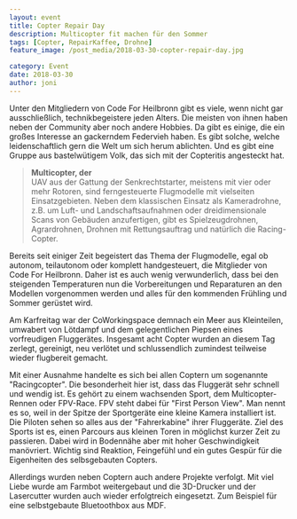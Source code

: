 ```yaml
---
layout: event
title: Copter Repair Day
description: Multicopter fit machen für den Sommer
tags: [Copter, RepairKaffee, Drohne]
feature_image: /post_media/2018-03-30-copter-repair-day.jpg

category: Event
date: 2018-03-30
author: joni
---
```


Unter den Mitgliedern von Code For Heilbronn gibt es viele, wenn nicht gar ausschließlich, technikbegeistere jeden Alters. Die meisten von ihnen haben neben der Community aber noch andere Hobbies. Da gibt es einige, die ein großes Interesse an gackerndem Federvieh haben. Es gibt solche, welche leidenschaftlich gern die Welt um sich herum ablichten. Und es gibt eine Gruppe aus bastelwütigem Volk, das sich mit der Copteritis angesteckt hat.
<blockquote cite="http://www.imdb.com/title/tt0284978/quotes/qt1375101">
  <p>
    <b>Multicopter, der</b> <br />
    UAV aus der Gattung der Senkrechtstarter, meistens mit vier oder mehr Rotoren, sind ferngesteuerte Flugmodelle mit vielseiten Einsatzgebieten. 
    Neben dem klassischen Einsatz als Kameradrohne, z.B. um Luft- und Landschaftsaufnahmen oder dreidimensionale Scans von Gebäuden anzufertigen, gibt es Spielzeugdrohnen, Agrardrohnen, Drohnen mit Rettungsauftrag und natürlich die Racing-Copter. 
    </p>
</blockquote>

    
Bereits seit einiger Zeit begeistert das Thema der Flugmodelle, egal ob autonom, teilautonom oder komplett handgesteuert, die Mitglieder von Code For Heilbronn.
Daher ist es auch wenig verwunderlich, dass bei den steigenden Temperaturen nun die Vorbereitungen und Reparaturen an den Modellen vorgenommen werden und alles für den kommenden Frühling und Sommer gerüstet wird.

Am Karfreitag war der CoWorkingspace demnach ein Meer aus Kleinteilen, umwabert von Lötdampf und dem gelegentlichen Piepsen eines vorfreudigen Fluggerätes. Insgesamt acht Copter wurden an diesem Tag zerlegt, gereinigt, neu verlötet und schlussendlich zumindest teilweise wieder flugbereit gemacht.

Mit einer Ausnahme handelte es sich bei allen Coptern um sogenannte "Racingcopter". Die besonderheit hier ist, dass das Fluggerät sehr schnell und wendig ist. Es gehört zu einem wachsenden Sport, dem Multicopter-Rennen oder FPV-Race. FPV steht dabei für "First Person View". Man nennt es so, weil in der Spitze der Sportgeräte eine kleine Kamera installiert ist. Die Piloten sehen so alles aus der "Fahrerkabine" ihrer Fluggeräte. Ziel des Sports ist es, einen Parcours aus kleinen Toren in möglichst kurzer Zeit zu passieren. Dabei wird in Bodennähe aber mit hoher Geschwindigkeit manövriert. Wichtig sind Reaktion, Feingefühl und ein gutes Gespür für die Eigenheiten des selbsgebauten Copters.

Allerdings wurden neben Coptern auch andere Projekte verfolgt. Mit viel Liebe wurde am Farmbot weitergebaut und die 3D-Drucker und der Lasercutter wurden auch wieder erfolgtreich eingesetzt. Zum Beispiel für eine selbstgebaute Bluetoothbox aus MDF.
